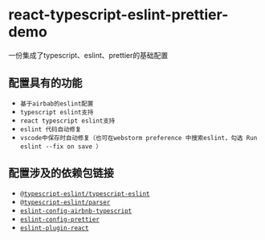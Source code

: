 # react-typescript-eslint-prettier-demo
一份集成了typescript、eslint、prettier的基础配置

## 配置具有的功能
- `基于airbab的eslint配置`
- `typescript eslint支持`
- `react typescript eslint支持`
- `eslint 代码自动修复`
- `vscode中保存时自动修复（也可在webstorm preference 中搜索eslint，勾选 Run eslint --fix on save ）`

## 配置涉及的依赖包链接

- [`@typescript-eslint/typescript-eslint`](https://github.com/typescript-eslint/typescript-eslint/blob/master/docs/getting-started/linting/README.md)
- [`@typescript-eslint/parser`](https://github.com/typescript-eslint/typescript-eslint/tree/master/packages/parser)
- [`eslint-config-airbnb-typescript`](https://www.npmjs.com/package/eslint-config-airbnb-typescript)
- [`eslint-config-prettier`](https://github.com/prettier/eslint-config-prettier#readme)
- [`eslint-plugin-react`](https://github.com/yannickcr/eslint-plugin-react)




